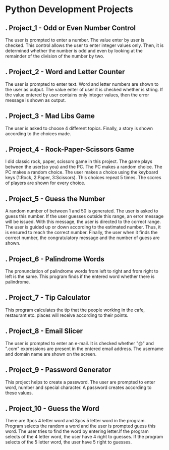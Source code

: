 # Python Development Projects
## . Project_1 - Odd or Even Number Control
The user is prompted to enter a number. The value enter by user is checked. This control allows the user to enter integer values only. Then, it is determined whether the number is odd and even by looking at the remainder of the division of the number by two.
## . Project_2 - Word and Letter Counter
The user is prompted to enter text. Word and letter numbers are shown to the user as output. The value enter of user it is checked whether is string. If the value entered by user contains only integer values, then the error message is shown as output.
## . Project_3 - Mad Libs Game
The user is asked to choose 4 different topics. Finally, a story is shown according to the choices made.
## . Project_4 - Rock-Paper-Scissors Game
I did classic rock, paper, scissors game in this project. The game plays between the user(so you) and the PC. The PC makes a random choice. The PC makes a random choice. The user makes a choice using the keyboard keys (1:Rock, 2:Paper, 3:Scissors). This choices repeat 5 times. The scores of players are shown for every choice.
## . Project_5 - Guess the Number
A random number of between 1 and 50 is generated. The user is asked to guess this number. If the user guesses outside this range, an error message will be issued. With this message, the user is directed to the correct range. The user is guided up or down according to the estimated number. Thus, it is ensured to reach the correct number. Finally, the user when it finds the correct number, the congratulatory message and the number of guess are shown.
## . Project_6 - Palindrome Words
The pronunciation of palindrome words from left to right and from right to left is the same. This program finds if the entered word whether there is palindrome.
## . Project_7 - Tip Calculator
This program calculates the tip that the people working in the cafe, restaurant etc. places will receive according to their points.
## . Project_8 - Email Slicer
The user is prompted to enter an e-mail. It is checked whether "@" and ".com" expressions are present in the entered email address. The username and domain name are shown on the screen.
## . Project_9 - Password Generator
This project helps to create a password. The user are prompted to enter word, number and special character. A password creates according to these values.
## . Project_10 - Guess the Word
There are 3pcs 4 letter word and 3pcs 5 letter word in the program. Program selects the random a word and the user is prompted guess this word. The user tries to find the word by entering letter.If the program selects of the 4 letter word, the user have 4 right to guesses. If the program selects of the 5 letter word, the user have 5 right to guesses.
